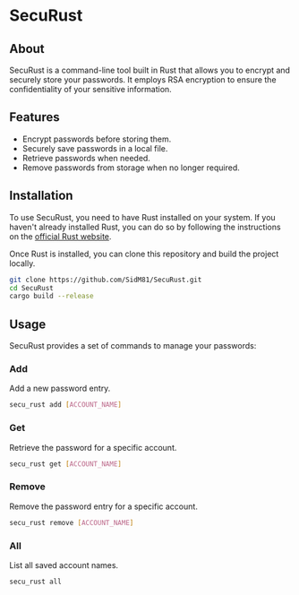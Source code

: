 # SecuRust

## About

SecuRust is a command-line tool built in Rust that allows you to encrypt and securely store your passwords. It employs RSA encryption to ensure the confidentiality of your sensitive information.

## Features

- Encrypt passwords before storing them.
- Securely save passwords in a local file.
- Retrieve passwords when needed.
- Remove passwords from storage when no longer required.

## Installation

To use SecuRust, you need to have Rust installed on your system. If you haven't already installed Rust, you can do so by following the instructions on the [official Rust website](https://www.rust-lang.org/learn/get-started).

Once Rust is installed, you can clone this repository and build the project locally.

```bash
git clone https://github.com/SidM81/SecuRust.git
cd SecuRust
cargo build --release
```
## Usage

SecuRust provides a set of commands to manage your passwords:

### Add

Add a new password entry.

```bash
secu_rust add [ACCOUNT_NAME]
```

### Get

Retrieve the password for a specific account.

```bash
secu_rust get [ACCOUNT_NAME]
```

### Remove

Remove the password entry for a specific account.

```bash
secu_rust remove [ACCOUNT_NAME]
```

### All

List all saved account names.

```bash
secu_rust all
```
